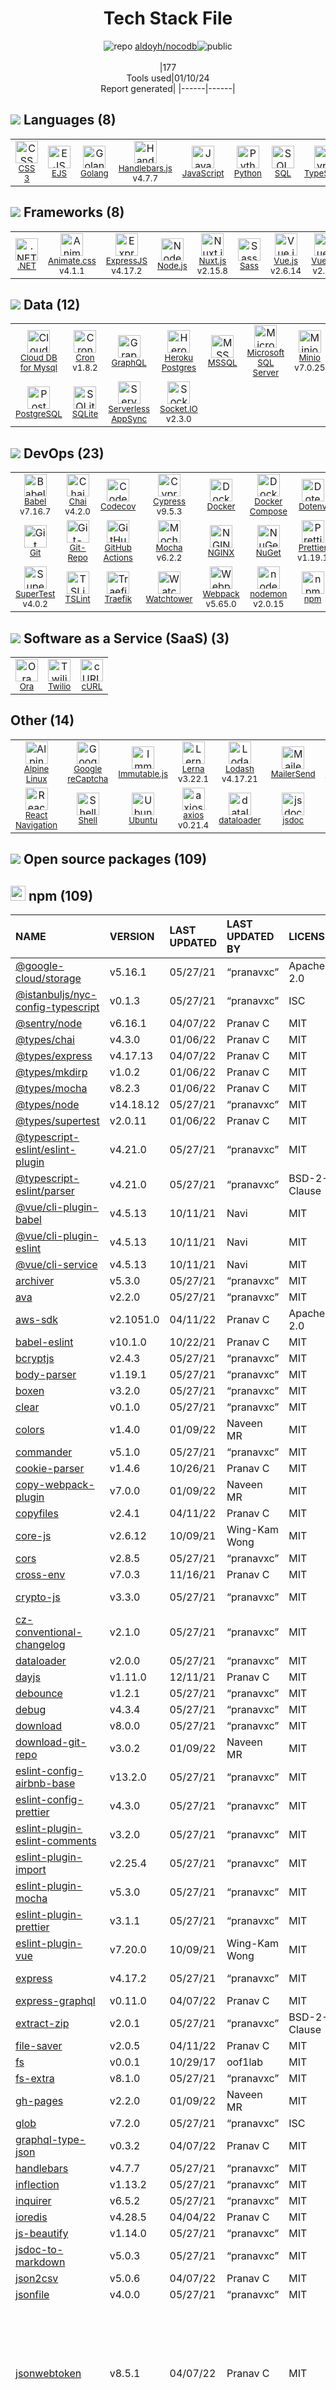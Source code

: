<!--
&lt;--- Readme.md Snippet without images Start ---&gt;
## Tech Stack
aldoyh/nocodb is built on the following main stack:

- [Twilio](http://www.twilio.com) – Voice and SMS
- [Sentry](https://sentry.io/welcome/?utm_source=stackshare&utm_medium=link&utm_campaign=profile) – Exception Monitoring
- [Mocha](http://mochajs.org/) – Javascript Testing Framework
- [Python](https://www.python.org) – Languages
- [Golang](http://golang.org/) – Languages
- [Node.js](http://nodejs.org/) – Frameworks (Full Stack)
- [.NET](http://www.microsoft.com/net/) – Frameworks (Full Stack)
- [MySQL](http://www.mysql.com) – Databases
- [Microsoft SQL Server](http://microsoft.com/sqlserver) – Databases
- [PostgreSQL](http://www.postgresql.org/) – Databases
- [NGINX](http://nginx.org) – Web Servers
- [SQLite](http://www.sqlite.org/) – Databases
- [Handlebars.js](http://handlebarsjs.com/) – Templating Languages & Extensions
- [Socket.IO](http://socket.io/) – Realtime Backend / API
- [ExpressJS](http://expressjs.com/) – Microframeworks (Backend)
- [Sass](http://sass-lang.com/) – CSS Pre-processors / Extensions
- [JavaScript](https://developer.mozilla.org/en-US/docs/Web/JavaScript) – Languages
- [TypeScript](http://www.typescriptlang.org) – Languages
- [Webpack](http://webpack.js.org) – JS Build Tools / JS Task Runners
- [Chai](http://chaijs.com/) – Javascript Testing Framework
- [SQL](https://en.wikipedia.org/wiki/SQL) – Languages
- [Cron](https://directory.fsf.org/wiki/Cron) – Background Processing
- [Lodash](https://lodash.com) – Javascript Utilities & Libraries
- [MSSQL](https://www.microsoft.com/en-us/sql-server) – Databases
- [Heroku Postgres](https://www.heroku.com/postgres) – PostgreSQL as a Service
- [Codecov](https://codecov.io/) – Code Coverage
- [Babel](http://babeljs.io/) – JavaScript Compilers
- [Immutable.js](http://facebook.github.io/immutable-js/) – Javascript Utilities & Libraries
- [Nodemailer](http://www.nodemailer.com/) – Transactional Email
- [Docker Compose](https://github.com/docker/compose) – Container Tools
- [EJS](https://ejs.co/) – Templating Languages & Extensions
- [ESLint](http://eslint.org/) – Code Review
- [Ubuntu](http://www.ubuntu.com/) – Operating Systems
- [Passport](http://passportjs.org/) – User Management and Authentication
- [SuperTest](https://www.npmjs.com/package/supertest) – Javascript Testing Framework
- [GraphQL](http://graphql.org/) – Query Languages
- [Vue.js](http://vuejs.org/) – Javascript UI Libraries
- [jsdoc](http://usejsdoc.org/) – Documentation as a Service & Tools
- [Google reCaptcha](https://www.google.com/recaptcha/intro/index.html) – Bot Detection
- [Minio](https://minio.io/) – Cloud Storage
- [Shell](https://en.wikipedia.org/wiki/Shell_script) – Shells
- [Traefik](https://traefik.io/) – Load Balancer / Reverse Proxy
- [axios](https://github.com/mzabriskie/axios) – Javascript Utilities & Libraries
- [TSLint](https://github.com/palantir/tslint) – Code Review
- [nodemon](http://nodemon.io/) – node.js Application Monitoring
- [Git-Repo](https://github.com/guyzmo/git-repo) – Git Tools
- [Vuetify](https://vuetifyjs.com/) – Front-End Frameworks
- [Lerna](https://lerna.js.org/) – Javascript Utilities & Libraries
- [React Navigation](https://reactnavigation.org/) – Cross-Platform Mobile Tools
- [Alpine Linux](https://www.alpinelinux.org/) – Operating Systems
- [cURL](http://curl.haxx.se/) – File Transfer
- [Ora](https://ora.pm/) – Project Management
- [Prettier](https://prettier.io/) – Code Review
- [Nuxt.js](https://nuxtjs.org) – Front-End Frameworks
- [Animate.css ](https://animate.style/) – Front-End Frameworks
- [Cypress](https://www.cypress.io/) – Javascript Testing Framework
- [Serverless AppSync](https://github.com/serverless-components/aws-app-sync) – GraphQL Tools
- [GitHub Actions](https://github.com/features/actions) – Continuous Integration
- [Watchtower](https://containrrr.github.io/watchtower/) – Container Tools
- [Cloud DB for Mysql](https://www.ncloud.com/product/database/cloudDbMysql) – SQL Database as a Service
- [MailerSend](https://www.mailersend.com/) – Transactional Email
- [Docker](https://www.docker.com/) – Virtual Machine Platforms & Containers

Full tech stack [here](/techstack.md)

&lt;--- Readme.md Snippet without images End ---&gt;

&lt;--- Readme.md Snippet with images Start ---&gt;
## Tech Stack
aldoyh/nocodb is built on the following main stack:

- <img width='25' height='25' src='https://img.stackshare.io/service/130/VrwpNfjh_400x400.png' alt='Twilio'/> [Twilio](http://www.twilio.com) – Voice and SMS
- <img width='25' height='25' src='https://img.stackshare.io/service/191/default_9262326592c97828a2a4299dec085a3674dd05f4.png' alt='Sentry'/> [Sentry](https://sentry.io/welcome/?utm_source=stackshare&utm_medium=link&utm_campaign=profile) – Exception Monitoring
- <img width='25' height='25' src='https://img.stackshare.io/service/832/mocha.png' alt='Mocha'/> [Mocha](http://mochajs.org/) – Javascript Testing Framework
- <img width='25' height='25' src='https://img.stackshare.io/service/993/pUBY5pVj.png' alt='Python'/> [Python](https://www.python.org) – Languages
- <img width='25' height='25' src='https://img.stackshare.io/service/1005/O6AczwfV_400x400.png' alt='Golang'/> [Golang](http://golang.org/) – Languages
- <img width='25' height='25' src='https://img.stackshare.io/service/1011/n1JRsFeB_400x400.png' alt='Node.js'/> [Node.js](http://nodejs.org/) – Frameworks (Full Stack)
- <img width='25' height='25' src='https://img.stackshare.io/service/1014/IoPy1dce_400x400.png' alt='.NET'/> [.NET](http://www.microsoft.com/net/) – Frameworks (Full Stack)
- <img width='25' height='25' src='https://img.stackshare.io/service/1025/logo-mysql-170x170.png' alt='MySQL'/> [MySQL](http://www.mysql.com) – Databases
- <img width='25' height='25' src='https://img.stackshare.io/service/1027/sql_server.png' alt='Microsoft SQL Server'/> [Microsoft SQL Server](http://microsoft.com/sqlserver) – Databases
- <img width='25' height='25' src='https://img.stackshare.io/service/1028/ASOhU5xJ.png' alt='PostgreSQL'/> [PostgreSQL](http://www.postgresql.org/) – Databases
- <img width='25' height='25' src='https://img.stackshare.io/service/1052/YMxUfyWf.png' alt='NGINX'/> [NGINX](http://nginx.org) – Web Servers
- <img width='25' height='25' src='https://img.stackshare.io/service/1071/sqlite.jpg' alt='SQLite'/> [SQLite](http://www.sqlite.org/) – Databases
- <img width='25' height='25' src='https://img.stackshare.io/service/1143/Handlebars.png' alt='Handlebars.js'/> [Handlebars.js](http://handlebarsjs.com/) – Templating Languages & Extensions
- <img width='25' height='25' src='https://img.stackshare.io/service/1161/vI0ZZlhZ_400x400.png' alt='Socket.IO'/> [Socket.IO](http://socket.io/) – Realtime Backend / API
- <img width='25' height='25' src='https://img.stackshare.io/service/1163/hashtag.png' alt='ExpressJS'/> [ExpressJS](http://expressjs.com/) – Microframeworks (Backend)
- <img width='25' height='25' src='https://img.stackshare.io/service/1171/jCR2zNJV.png' alt='Sass'/> [Sass](http://sass-lang.com/) – CSS Pre-processors / Extensions
- <img width='25' height='25' src='https://img.stackshare.io/service/1209/javascript.jpeg' alt='JavaScript'/> [JavaScript](https://developer.mozilla.org/en-US/docs/Web/JavaScript) – Languages
- <img width='25' height='25' src='https://img.stackshare.io/service/1612/bynNY5dJ.jpg' alt='TypeScript'/> [TypeScript](http://www.typescriptlang.org) – Languages
- <img width='25' height='25' src='https://img.stackshare.io/service/1682/IMG_4636.PNG' alt='Webpack'/> [Webpack](http://webpack.js.org) – JS Build Tools / JS Task Runners
- <img width='25' height='25' src='https://img.stackshare.io/service/1725/chai.png' alt='Chai'/> [Chai](http://chaijs.com/) – Javascript Testing Framework
- <img width='25' height='25' src='https://img.stackshare.io/service/2271/default_068d33483bba6b81ee13fbd4dc7aab9780896a54.png' alt='SQL'/> [SQL](https://en.wikipedia.org/wiki/SQL) – Languages
- <img width='25' height='25' src='https://img.stackshare.io/service/2416/default_274ed9bcc98502018f007cfcd8c09f3514d3d319.png' alt='Cron'/> [Cron](https://directory.fsf.org/wiki/Cron) – Background Processing
- <img width='25' height='25' src='https://img.stackshare.io/service/2438/lodash.png' alt='Lodash'/> [Lodash](https://lodash.com) – Javascript Utilities & Libraries
- <img width='25' height='25' src='https://img.stackshare.io/service/2445/ZKsJsucq_400x400.jpg' alt='MSSQL'/> [MSSQL](https://www.microsoft.com/en-us/sql-server) – Databases
- <img width='25' height='25' src='https://img.stackshare.io/service/2516/original.png' alt='Heroku Postgres'/> [Heroku Postgres](https://www.heroku.com/postgres) – PostgreSQL as a Service
- <img width='25' height='25' src='https://img.stackshare.io/service/2673/Codecov_Mark_Circle_Pink.png' alt='Codecov'/> [Codecov](https://codecov.io/) – Code Coverage
- <img width='25' height='25' src='https://img.stackshare.io/service/2739/-1wfGjNw.png' alt='Babel'/> [Babel](http://babeljs.io/) – JavaScript Compilers
- <img width='25' height='25' src='https://img.stackshare.io/no-img-open-source.png' alt='Immutable.js'/> [Immutable.js](http://facebook.github.io/immutable-js/) – Javascript Utilities & Libraries
- <img width='25' height='25' src='https://img.stackshare.io/service/2862/qr2-jCLr.jpg' alt='Nodemailer'/> [Nodemailer](http://www.nodemailer.com/) – Transactional Email
- <img width='25' height='25' src='https://img.stackshare.io/service/3136/docker-compose.png' alt='Docker Compose'/> [Docker Compose](https://github.com/docker/compose) – Container Tools
- <img width='25' height='25' src='https://img.stackshare.io/no-img-open-source.png' alt='EJS'/> [EJS](https://ejs.co/) – Templating Languages & Extensions
- <img width='25' height='25' src='https://img.stackshare.io/service/3337/Q4L7Jncy.jpg' alt='ESLint'/> [ESLint](http://eslint.org/) – Code Review
- <img width='25' height='25' src='https://img.stackshare.io/service/3511/cof_orange_hex.jpg' alt='Ubuntu'/> [Ubuntu](http://www.ubuntu.com/) – Operating Systems
- <img width='25' height='25' src='https://ucarecdn.com/8f3cac0e-b146-4f0f-878c-680a6671d804/' alt='Passport'/> [Passport](http://passportjs.org/) – User Management and Authentication
- <img width='25' height='25' src='https://img.stackshare.io/no-img-open-source.png' alt='SuperTest'/> [SuperTest](https://www.npmjs.com/package/supertest) – Javascript Testing Framework
- <img width='25' height='25' src='https://img.stackshare.io/service/3820/12972006.png' alt='GraphQL'/> [GraphQL](http://graphql.org/) – Query Languages
- <img width='25' height='25' src='https://img.stackshare.io/service/3837/paeckCWC.png' alt='Vue.js'/> [Vue.js](http://vuejs.org/) – Javascript UI Libraries
- <img width='25' height='25' src='https://img.stackshare.io/service/4047/js-doc.png' alt='jsdoc'/> [jsdoc](http://usejsdoc.org/) – Documentation as a Service & Tools
- <img width='25' height='25' src='https://img.stackshare.io/service/4482/dVHQiE0t_400x400.png' alt='Google reCaptcha'/> [Google reCaptcha](https://www.google.com/recaptcha/intro/index.html) – Bot Detection
- <img width='25' height='25' src='https://img.stackshare.io/service/4485/gTawkyAA.png' alt='Minio'/> [Minio](https://minio.io/) – Cloud Storage
- <img width='25' height='25' src='https://img.stackshare.io/service/4631/default_c2062d40130562bdc836c13dbca02d318205a962.png' alt='Shell'/> [Shell](https://en.wikipedia.org/wiki/Shell_script) – Shells
- <img width='25' height='25' src='https://img.stackshare.io/service/5126/default_0a34be001ec8247c641508aa468564fb386bc50c.png' alt='Traefik'/> [Traefik](https://traefik.io/) – Load Balancer / Reverse Proxy
- <img width='25' height='25' src='https://img.stackshare.io/no-img-open-source.png' alt='axios'/> [axios](https://github.com/mzabriskie/axios) – Javascript Utilities & Libraries
- <img width='25' height='25' src='https://img.stackshare.io/service/5561/303157.png' alt='TSLint'/> [TSLint](https://github.com/palantir/tslint) – Code Review
- <img width='25' height='25' src='https://img.stackshare.io/service/5577/preview.png' alt='nodemon'/> [nodemon](http://nodemon.io/) – node.js Application Monitoring
- <img width='25' height='25' src='https://img.stackshare.io/no-img-open-source.png' alt='Git-Repo'/> [Git-Repo](https://github.com/guyzmo/git-repo) – Git Tools
- <img width='25' height='25' src='https://img.stackshare.io/service/6163/PzNbCwXH.jpg' alt='Vuetify'/> [Vuetify](https://vuetifyjs.com/) – Front-End Frameworks
- <img width='25' height='25' src='https://img.stackshare.io/service/6207/OwqAUSQi_400x400.jpg' alt='Lerna'/> [Lerna](https://lerna.js.org/) – Javascript Utilities & Libraries
- <img width='25' height='25' src='https://img.stackshare.io/service/6422/react-navigation.png' alt='React Navigation'/> [React Navigation](https://reactnavigation.org/) – Cross-Platform Mobile Tools
- <img width='25' height='25' src='https://img.stackshare.io/service/6429/alpine_linux.png' alt='Alpine Linux'/> [Alpine Linux](https://www.alpinelinux.org/) – Operating Systems
- <img width='25' height='25' src='https://img.stackshare.io/service/6552/curl-logo.png' alt='cURL'/> [cURL](http://curl.haxx.se/) – File Transfer
- <img width='25' height='25' src='https://img.stackshare.io/service/6925/preview.png' alt='Ora'/> [Ora](https://ora.pm/) – Project Management
- <img width='25' height='25' src='https://img.stackshare.io/service/7035/default_66f265943abed56bcdbfca1c866a4261b1fbb063.jpg' alt='Prettier'/> [Prettier](https://prettier.io/) – Code Review
- <img width='25' height='25' src='https://img.stackshare.io/service/7304/23360933.png' alt='Nuxt.js'/> [Nuxt.js](https://nuxtjs.org) – Front-End Frameworks
- <img width='25' height='25' src='https://img.stackshare.io/service/9195/default_5aa00f79c6648507ba5f6c66c130a832332e5adc.png' alt='Animate.css '/> [Animate.css ](https://animate.style/) – Front-End Frameworks
- <img width='25' height='25' src='https://img.stackshare.io/service/9231/default_66c5c1a197dcd0232e41e4ab6299d119b4e165b3.png' alt='Cypress'/> [Cypress](https://www.cypress.io/) – Javascript Testing Framework
- <img width='25' height='25' src='https://img.stackshare.io/service/11394/appsync.png' alt='Serverless AppSync'/> [Serverless AppSync](https://github.com/serverless-components/aws-app-sync) – GraphQL Tools
- <img width='25' height='25' src='https://img.stackshare.io/service/11563/actions.png' alt='GitHub Actions'/> [GitHub Actions](https://github.com/features/actions) – Continuous Integration
- <img width='25' height='25' src='https://img.stackshare.io/service/11961/default_c154968f06de90d281746931c35cc91e2d8eded0.png' alt='Watchtower'/> [Watchtower](https://containrrr.github.io/watchtower/) – Container Tools
- <img width='25' height='25' src='https://img.stackshare.io/service/21275/default_078eb0ae2b56280a937ed073a3ba4332291f9ba8.png' alt='Cloud DB for Mysql'/> [Cloud DB for Mysql](https://www.ncloud.com/product/database/cloudDbMysql) – SQL Database as a Service
- <img width='25' height='25' src='https://img.stackshare.io/service/25369/default_51d0d185f2a6f77d17d707c2532801eae697a947.png' alt='MailerSend'/> [MailerSend](https://www.mailersend.com/) – Transactional Email
- <img width='25' height='25' src='https://img.stackshare.io/service/586/n4u37v9t_400x400.png' alt='Docker'/> [Docker](https://www.docker.com/) – Virtual Machine Platforms & Containers

Full tech stack [here](/techstack.md)

&lt;--- Readme.md Snippet with images End ---&gt;
-->
<div align="center">

# Tech Stack File
![](https://img.stackshare.io/repo.svg "repo") [aldoyh/nocodb](https://github.com/aldoyh/nocodb)![](https://img.stackshare.io/public_badge.svg "public")
<br/><br/>
|177<br/>Tools used|01/10/24 <br/>Report generated|
|------|------|
</div>

## <img src='https://img.stackshare.io/languages.svg'/> Languages (8)
<table><tr>
  <td align='center'>
  <img width='36' height='36' src='https://img.stackshare.io/service/6727/css.png' alt='CSS 3'>
  <br>
  <sub><a href="https://developer.mozilla.org/en-US/docs/Web/CSS/CSS3">CSS 3</a></sub>
  <br>
  <sub></sub>
</td>

<td align='center'>
  <img width='36' height='36' src='https://img.stackshare.io/no-img-open-source.png' alt='EJS'>
  <br>
  <sub><a href="https://ejs.co/">EJS</a></sub>
  <br>
  <sub></sub>
</td>

<td align='center'>
  <img width='36' height='36' src='https://img.stackshare.io/service/1005/O6AczwfV_400x400.png' alt='Golang'>
  <br>
  <sub><a href="http://golang.org/">Golang</a></sub>
  <br>
  <sub></sub>
</td>

<td align='center'>
  <img width='36' height='36' src='https://img.stackshare.io/service/1143/Handlebars.png' alt='Handlebars.js'>
  <br>
  <sub><a href="http://handlebarsjs.com/">Handlebars.js</a></sub>
  <br>
  <sub>v4.7.7</sub>
</td>

<td align='center'>
  <img width='36' height='36' src='https://img.stackshare.io/service/1209/javascript.jpeg' alt='JavaScript'>
  <br>
  <sub><a href="https://developer.mozilla.org/en-US/docs/Web/JavaScript">JavaScript</a></sub>
  <br>
  <sub></sub>
</td>

<td align='center'>
  <img width='36' height='36' src='https://img.stackshare.io/service/993/pUBY5pVj.png' alt='Python'>
  <br>
  <sub><a href="https://www.python.org">Python</a></sub>
  <br>
  <sub></sub>
</td>

<td align='center'>
  <img width='36' height='36' src='https://img.stackshare.io/service/2271/default_068d33483bba6b81ee13fbd4dc7aab9780896a54.png' alt='SQL'>
  <br>
  <sub><a href="https://en.wikipedia.org/wiki/SQL">SQL</a></sub>
  <br>
  <sub></sub>
</td>

<td align='center'>
  <img width='36' height='36' src='https://img.stackshare.io/service/1612/bynNY5dJ.jpg' alt='TypeScript'>
  <br>
  <sub><a href="http://www.typescriptlang.org">TypeScript</a></sub>
  <br>
  <sub></sub>
</td>

</tr>
</table>

## <img src='https://img.stackshare.io/frameworks.svg'/> Frameworks (8)
<table><tr>
  <td align='center'>
  <img width='36' height='36' src='https://img.stackshare.io/service/1014/IoPy1dce_400x400.png' alt='.NET'>
  <br>
  <sub><a href="http://www.microsoft.com/net/">.NET</a></sub>
  <br>
  <sub></sub>
</td>

<td align='center'>
  <img width='36' height='36' src='https://img.stackshare.io/service/9195/default_5aa00f79c6648507ba5f6c66c130a832332e5adc.png' alt='Animate.css '>
  <br>
  <sub><a href="https://animate.style/">Animate.css </a></sub>
  <br>
  <sub>v4.1.1</sub>
</td>

<td align='center'>
  <img width='36' height='36' src='https://img.stackshare.io/service/1163/hashtag.png' alt='ExpressJS'>
  <br>
  <sub><a href="http://expressjs.com/">ExpressJS</a></sub>
  <br>
  <sub>v4.17.2</sub>
</td>

<td align='center'>
  <img width='36' height='36' src='https://img.stackshare.io/service/1011/n1JRsFeB_400x400.png' alt='Node.js'>
  <br>
  <sub><a href="http://nodejs.org/">Node.js</a></sub>
  <br>
  <sub></sub>
</td>

<td align='center'>
  <img width='36' height='36' src='https://img.stackshare.io/service/7304/23360933.png' alt='Nuxt.js'>
  <br>
  <sub><a href="https://nuxtjs.org">Nuxt.js</a></sub>
  <br>
  <sub>v2.15.8</sub>
</td>

<td align='center'>
  <img width='36' height='36' src='https://img.stackshare.io/service/1171/jCR2zNJV.png' alt='Sass'>
  <br>
  <sub><a href="http://sass-lang.com/">Sass</a></sub>
  <br>
  <sub></sub>
</td>

<td align='center'>
  <img width='36' height='36' src='https://img.stackshare.io/service/3837/paeckCWC.png' alt='Vue.js'>
  <br>
  <sub><a href="http://vuejs.org/">Vue.js</a></sub>
  <br>
  <sub>v2.6.14</sub>
</td>

<td align='center'>
  <img width='36' height='36' src='https://img.stackshare.io/service/6163/PzNbCwXH.jpg' alt='Vuetify'>
  <br>
  <sub><a href="https://vuetifyjs.com/">Vuetify</a></sub>
  <br>
  <sub>v2.6.4</sub>
</td>

</tr>
</table>

## <img src='https://img.stackshare.io/databases.svg'/> Data (12)
<table><tr>
  <td align='center'>
  <img width='36' height='36' src='https://img.stackshare.io/service/21275/default_078eb0ae2b56280a937ed073a3ba4332291f9ba8.png' alt='Cloud DB for Mysql'>
  <br>
  <sub><a href="https://www.ncloud.com/product/database/cloudDbMysql">Cloud DB for Mysql</a></sub>
  <br>
  <sub></sub>
</td>

<td align='center'>
  <img width='36' height='36' src='https://img.stackshare.io/service/2416/default_274ed9bcc98502018f007cfcd8c09f3514d3d319.png' alt='Cron'>
  <br>
  <sub><a href="https://directory.fsf.org/wiki/Cron">Cron</a></sub>
  <br>
  <sub>v1.8.2</sub>
</td>

<td align='center'>
  <img width='36' height='36' src='https://img.stackshare.io/service/3820/12972006.png' alt='GraphQL'>
  <br>
  <sub><a href="http://graphql.org/">GraphQL</a></sub>
  <br>
  <sub></sub>
</td>

<td align='center'>
  <img width='36' height='36' src='https://img.stackshare.io/service/2516/original.png' alt='Heroku Postgres'>
  <br>
  <sub><a href="https://www.heroku.com/postgres">Heroku Postgres</a></sub>
  <br>
  <sub></sub>
</td>

<td align='center'>
  <img width='36' height='36' src='https://img.stackshare.io/service/2445/ZKsJsucq_400x400.jpg' alt='MSSQL'>
  <br>
  <sub><a href="https://www.microsoft.com/en-us/sql-server">MSSQL</a></sub>
  <br>
  <sub></sub>
</td>

<td align='center'>
  <img width='36' height='36' src='https://img.stackshare.io/service/1027/sql_server.png' alt='Microsoft SQL Server'>
  <br>
  <sub><a href="http://microsoft.com/sqlserver">Microsoft SQL Server</a></sub>
  <br>
  <sub></sub>
</td>

<td align='center'>
  <img width='36' height='36' src='https://img.stackshare.io/service/4485/gTawkyAA.png' alt='Minio'>
  <br>
  <sub><a href="https://minio.io/">Minio</a></sub>
  <br>
  <sub>v7.0.25</sub>
</td>

<td align='center'>
  <img width='36' height='36' src='https://img.stackshare.io/service/1025/logo-mysql-170x170.png' alt='MySQL'>
  <br>
  <sub><a href="http://www.mysql.com">MySQL</a></sub>
  <br>
  <sub>v2.18.1</sub>
</td>

</tr>
<tr>
  <td align='center'>
  <img width='36' height='36' src='https://img.stackshare.io/service/1028/ASOhU5xJ.png' alt='PostgreSQL'>
  <br>
  <sub><a href="http://www.postgresql.org/">PostgreSQL</a></sub>
  <br>
  <sub></sub>
</td>

<td align='center'>
  <img width='36' height='36' src='https://img.stackshare.io/service/1071/sqlite.jpg' alt='SQLite'>
  <br>
  <sub><a href="http://www.sqlite.org/">SQLite</a></sub>
  <br>
  <sub></sub>
</td>

<td align='center'>
  <img width='36' height='36' src='https://img.stackshare.io/service/11394/appsync.png' alt='Serverless AppSync'>
  <br>
  <sub><a href="https://github.com/serverless-components/aws-app-sync">Serverless AppSync</a></sub>
  <br>
  <sub></sub>
</td>

<td align='center'>
  <img width='36' height='36' src='https://img.stackshare.io/service/1161/vI0ZZlhZ_400x400.png' alt='Socket.IO'>
  <br>
  <sub><a href="http://socket.io/">Socket.IO</a></sub>
  <br>
  <sub>v2.3.0</sub>
</td>

</tr>
</table>

## <img src='https://img.stackshare.io/devops.svg'/> DevOps (23)
<table><tr>
  <td align='center'>
  <img width='36' height='36' src='https://img.stackshare.io/service/2739/-1wfGjNw.png' alt='Babel'>
  <br>
  <sub><a href="http://babeljs.io/">Babel</a></sub>
  <br>
  <sub>v7.16.7</sub>
</td>

<td align='center'>
  <img width='36' height='36' src='https://img.stackshare.io/service/1725/chai.png' alt='Chai'>
  <br>
  <sub><a href="http://chaijs.com/">Chai</a></sub>
  <br>
  <sub>v4.2.0</sub>
</td>

<td align='center'>
  <img width='36' height='36' src='https://img.stackshare.io/service/2673/Codecov_Mark_Circle_Pink.png' alt='Codecov'>
  <br>
  <sub><a href="https://codecov.io/">Codecov</a></sub>
  <br>
  <sub></sub>
</td>

<td align='center'>
  <img width='36' height='36' src='https://img.stackshare.io/service/9231/default_66c5c1a197dcd0232e41e4ab6299d119b4e165b3.png' alt='Cypress'>
  <br>
  <sub><a href="https://www.cypress.io/">Cypress</a></sub>
  <br>
  <sub>v9.5.3</sub>
</td>

<td align='center'>
  <img width='36' height='36' src='https://img.stackshare.io/service/586/n4u37v9t_400x400.png' alt='Docker'>
  <br>
  <sub><a href="https://www.docker.com/">Docker</a></sub>
  <br>
  <sub></sub>
</td>

<td align='center'>
  <img width='36' height='36' src='https://img.stackshare.io/service/3136/docker-compose.png' alt='Docker Compose'>
  <br>
  <sub><a href="https://github.com/docker/compose">Docker Compose</a></sub>
  <br>
  <sub></sub>
</td>

<td align='center'>
  <img width='36' height='36' src='https://img.stackshare.io/service/8067/default_90dcb1286af7685c68df319c764b80704df1155b.png' alt='Dotenv'>
  <br>
  <sub><a href="https://github.com/motdotla/dotenv">Dotenv</a></sub>
  <br>
  <sub></sub>
</td>

<td align='center'>
  <img width='36' height='36' src='https://img.stackshare.io/service/3337/Q4L7Jncy.jpg' alt='ESLint'>
  <br>
  <sub><a href="http://eslint.org/">ESLint</a></sub>
  <br>
  <sub></sub>
</td>

</tr>
<tr>
  <td align='center'>
  <img width='36' height='36' src='https://img.stackshare.io/service/1046/git.png' alt='Git'>
  <br>
  <sub><a href="http://git-scm.com/">Git</a></sub>
  <br>
  <sub></sub>
</td>

<td align='center'>
  <img width='36' height='36' src='https://img.stackshare.io/no-img-open-source.png' alt='Git-Repo'>
  <br>
  <sub><a href="https://github.com/guyzmo/git-repo">Git-Repo</a></sub>
  <br>
  <sub></sub>
</td>

<td align='center'>
  <img width='36' height='36' src='https://img.stackshare.io/service/11563/actions.png' alt='GitHub Actions'>
  <br>
  <sub><a href="https://github.com/features/actions">GitHub Actions</a></sub>
  <br>
  <sub></sub>
</td>

<td align='center'>
  <img width='36' height='36' src='https://img.stackshare.io/service/832/mocha.png' alt='Mocha'>
  <br>
  <sub><a href="http://mochajs.org/">Mocha</a></sub>
  <br>
  <sub>v6.2.2</sub>
</td>

<td align='center'>
  <img width='36' height='36' src='https://img.stackshare.io/service/1052/YMxUfyWf.png' alt='NGINX'>
  <br>
  <sub><a href="http://nginx.org">NGINX</a></sub>
  <br>
  <sub></sub>
</td>

<td align='center'>
  <img width='36' height='36' src='https://img.stackshare.io/service/2637/6I3oEOP4_400x400.jpg' alt='NuGet'>
  <br>
  <sub><a href="https://www.nuget.org/">NuGet</a></sub>
  <br>
  <sub></sub>
</td>

<td align='center'>
  <img width='36' height='36' src='https://img.stackshare.io/service/7035/default_66f265943abed56bcdbfca1c866a4261b1fbb063.jpg' alt='Prettier'>
  <br>
  <sub><a href="https://prettier.io/">Prettier</a></sub>
  <br>
  <sub>v1.19.1</sub>
</td>

<td align='center'>
  <img width='36' height='36' src='https://img.stackshare.io/service/191/default_9262326592c97828a2a4299dec085a3674dd05f4.png' alt='Sentry'>
  <br>
  <sub><a href="https://sentry.io/welcome/?utm_source=stackshare&utm_medium=link&utm_campaign=profile">Sentry</a></sub>
  <br>
  <sub></sub>
</td>

</tr>
<tr>
  <td align='center'>
  <img width='36' height='36' src='https://img.stackshare.io/no-img-open-source.png' alt='SuperTest'>
  <br>
  <sub><a href="https://www.npmjs.com/package/supertest">SuperTest</a></sub>
  <br>
  <sub>v4.0.2</sub>
</td>

<td align='center'>
  <img width='36' height='36' src='https://img.stackshare.io/service/5561/303157.png' alt='TSLint'>
  <br>
  <sub><a href="https://github.com/palantir/tslint">TSLint</a></sub>
  <br>
  <sub></sub>
</td>

<td align='center'>
  <img width='36' height='36' src='https://img.stackshare.io/service/5126/default_0a34be001ec8247c641508aa468564fb386bc50c.png' alt='Traefik'>
  <br>
  <sub><a href="https://traefik.io/">Traefik</a></sub>
  <br>
  <sub></sub>
</td>

<td align='center'>
  <img width='36' height='36' src='https://img.stackshare.io/service/11961/default_c154968f06de90d281746931c35cc91e2d8eded0.png' alt='Watchtower'>
  <br>
  <sub><a href="https://containrrr.github.io/watchtower/">Watchtower</a></sub>
  <br>
  <sub></sub>
</td>

<td align='center'>
  <img width='36' height='36' src='https://img.stackshare.io/service/1682/IMG_4636.PNG' alt='Webpack'>
  <br>
  <sub><a href="http://webpack.js.org">Webpack</a></sub>
  <br>
  <sub>v5.65.0</sub>
</td>

<td align='center'>
  <img width='36' height='36' src='https://img.stackshare.io/service/5577/preview.png' alt='nodemon'>
  <br>
  <sub><a href="http://nodemon.io/">nodemon</a></sub>
  <br>
  <sub>v2.0.15</sub>
</td>

<td align='center'>
  <img width='36' height='36' src='https://img.stackshare.io/service/1120/lejvzrnlpb308aftn31u.png' alt='npm'>
  <br>
  <sub><a href="https://www.npmjs.com/">npm</a></sub>
  <br>
  <sub></sub>
</td>

</tr>
</table>

## <img src='https://img.stackshare.io/saas.svg'/> Software as a Service (SaaS) (3)
<table><tr>
  <td align='center'>
  <img width='36' height='36' src='https://img.stackshare.io/service/6925/preview.png' alt='Ora'>
  <br>
  <sub><a href="https://ora.pm/">Ora</a></sub>
  <br>
  <sub></sub>
</td>

<td align='center'>
  <img width='36' height='36' src='https://img.stackshare.io/service/130/VrwpNfjh_400x400.png' alt='Twilio'>
  <br>
  <sub><a href="http://www.twilio.com">Twilio</a></sub>
  <br>
  <sub></sub>
</td>

<td align='center'>
  <img width='36' height='36' src='https://img.stackshare.io/service/6552/curl-logo.png' alt='cURL'>
  <br>
  <sub><a href="http://curl.haxx.se/">cURL</a></sub>
  <br>
  <sub></sub>
</td>

</tr>
</table>

## Other (14)
<table><tr>
  <td align='center'>
  <img width='36' height='36' src='https://img.stackshare.io/service/6429/alpine_linux.png' alt='Alpine Linux'>
  <br>
  <sub><a href="https://www.alpinelinux.org/">Alpine Linux</a></sub>
  <br>
  <sub></sub>
</td>

<td align='center'>
  <img width='36' height='36' src='https://img.stackshare.io/service/4482/dVHQiE0t_400x400.png' alt='Google reCaptcha'>
  <br>
  <sub><a href="https://www.google.com/recaptcha/intro/index.html">Google reCaptcha</a></sub>
  <br>
  <sub></sub>
</td>

<td align='center'>
  <img width='36' height='36' src='https://img.stackshare.io/no-img-open-source.png' alt='Immutable.js'>
  <br>
  <sub><a href="http://facebook.github.io/immutable-js/">Immutable.js</a></sub>
  <br>
  <sub></sub>
</td>

<td align='center'>
  <img width='36' height='36' src='https://img.stackshare.io/service/6207/OwqAUSQi_400x400.jpg' alt='Lerna'>
  <br>
  <sub><a href="https://lerna.js.org/">Lerna</a></sub>
  <br>
  <sub>v3.22.1</sub>
</td>

<td align='center'>
  <img width='36' height='36' src='https://img.stackshare.io/service/2438/lodash.png' alt='Lodash'>
  <br>
  <sub><a href="https://lodash.com">Lodash</a></sub>
  <br>
  <sub>v4.17.21</sub>
</td>

<td align='center'>
  <img width='36' height='36' src='https://img.stackshare.io/service/25369/default_51d0d185f2a6f77d17d707c2532801eae697a947.png' alt='MailerSend'>
  <br>
  <sub><a href="https://www.mailersend.com/">MailerSend</a></sub>
  <br>
  <sub></sub>
</td>

<td align='center'>
  <img width='36' height='36' src='https://img.stackshare.io/service/2862/qr2-jCLr.jpg' alt='Nodemailer'>
  <br>
  <sub><a href="http://www.nodemailer.com/">Nodemailer</a></sub>
  <br>
  <sub></sub>
</td>

<td align='center'>
  <img width='36' height='36' src='https://ucarecdn.com/8f3cac0e-b146-4f0f-878c-680a6671d804/' alt='Passport'>
  <br>
  <sub><a href="http://passportjs.org/">Passport</a></sub>
  <br>
  <sub></sub>
</td>

</tr>
<tr>
  <td align='center'>
  <img width='36' height='36' src='https://img.stackshare.io/service/6422/react-navigation.png' alt='React Navigation'>
  <br>
  <sub><a href="https://reactnavigation.org/">React Navigation</a></sub>
  <br>
  <sub></sub>
</td>

<td align='center'>
  <img width='36' height='36' src='https://img.stackshare.io/service/4631/default_c2062d40130562bdc836c13dbca02d318205a962.png' alt='Shell'>
  <br>
  <sub><a href="https://en.wikipedia.org/wiki/Shell_script">Shell</a></sub>
  <br>
  <sub></sub>
</td>

<td align='center'>
  <img width='36' height='36' src='https://img.stackshare.io/service/3511/cof_orange_hex.jpg' alt='Ubuntu'>
  <br>
  <sub><a href="http://www.ubuntu.com/">Ubuntu</a></sub>
  <br>
  <sub></sub>
</td>

<td align='center'>
  <img width='36' height='36' src='https://img.stackshare.io/no-img-open-source.png' alt='axios'>
  <br>
  <sub><a href="https://github.com/mzabriskie/axios">axios</a></sub>
  <br>
  <sub>v0.21.4</sub>
</td>

<td align='center'>
  <img width='36' height='36' src='https://img.stackshare.io/service/10611/69631.png' alt='dataloader'>
  <br>
  <sub><a href="https://github.com/facebook/dataloader">dataloader</a></sub>
  <br>
  <sub></sub>
</td>

<td align='center'>
  <img width='36' height='36' src='https://img.stackshare.io/service/4047/js-doc.png' alt='jsdoc'>
  <br>
  <sub><a href="http://usejsdoc.org/">jsdoc</a></sub>
  <br>
  <sub></sub>
</td>

</tr>
</table>


## <img src='https://img.stackshare.io/group.svg' /> Open source packages (109)</h2>

## <img width='24' height='24' src='https://img.stackshare.io/service/1120/lejvzrnlpb308aftn31u.png'/> npm (109)

|NAME|VERSION|LAST UPDATED|LAST UPDATED BY|LICENSE|VULNERABILITIES|
|:------|:------|:------|:------|:------|:------|
|[@google-cloud/storage](https://www.npmjs.com/@google-cloud/storage)|v5.16.1|05/27/21|“pranavxc” |Apache-2.0|N/A|
|[@istanbuljs/nyc-config-typescript](https://www.npmjs.com/@istanbuljs/nyc-config-typescript)|v0.1.3|05/27/21|“pranavxc” |ISC|N/A|
|[@sentry/node](https://www.npmjs.com/@sentry/node)|v6.16.1|04/07/22|Pranav C |MIT|N/A|
|[@types/chai](https://www.npmjs.com/@types/chai)|v4.3.0|01/06/22|Pranav C |MIT|N/A|
|[@types/express](https://www.npmjs.com/@types/express)|v4.17.13|04/07/22|Pranav C |MIT|N/A|
|[@types/mkdirp](https://www.npmjs.com/@types/mkdirp)|v1.0.2|01/06/22|Pranav C |MIT|N/A|
|[@types/mocha](https://www.npmjs.com/@types/mocha)|v8.2.3|01/06/22|Pranav C |MIT|N/A|
|[@types/node](https://www.npmjs.com/@types/node)|v14.18.12|05/27/21|“pranavxc” |MIT|N/A|
|[@types/supertest](https://www.npmjs.com/@types/supertest)|v2.0.11|01/06/22|Pranav C |MIT|N/A|
|[@typescript-eslint/eslint-plugin](https://www.npmjs.com/@typescript-eslint/eslint-plugin)|v4.21.0|05/27/21|“pranavxc” |MIT|N/A|
|[@typescript-eslint/parser](https://www.npmjs.com/@typescript-eslint/parser)|v4.21.0|05/27/21|“pranavxc” |BSD-2-Clause|N/A|
|[@vue/cli-plugin-babel](https://www.npmjs.com/@vue/cli-plugin-babel)|v4.5.13|10/11/21|Navi |MIT|N/A|
|[@vue/cli-plugin-eslint](https://www.npmjs.com/@vue/cli-plugin-eslint)|v4.5.13|10/11/21|Navi |MIT|N/A|
|[@vue/cli-service](https://www.npmjs.com/@vue/cli-service)|v4.5.13|10/11/21|Navi |MIT|N/A|
|[archiver](https://www.npmjs.com/archiver)|v5.3.0|05/27/21|“pranavxc” |MIT|N/A|
|[ava](https://www.npmjs.com/ava)|v2.2.0|05/27/21|“pranavxc” |MIT|N/A|
|[aws-sdk](https://www.npmjs.com/aws-sdk)|v2.1051.0|04/11/22|Pranav C |Apache-2.0|N/A|
|[babel-eslint](https://www.npmjs.com/babel-eslint)|v10.1.0|10/22/21|Pranav C |MIT|N/A|
|[bcryptjs](https://www.npmjs.com/bcryptjs)|v2.4.3|05/27/21|“pranavxc” |MIT|N/A|
|[body-parser](https://www.npmjs.com/body-parser)|v1.19.1|05/27/21|“pranavxc” |MIT|N/A|
|[boxen](https://www.npmjs.com/boxen)|v3.2.0|05/27/21|“pranavxc” |MIT|N/A|
|[clear](https://www.npmjs.com/clear)|v0.1.0|05/27/21|“pranavxc” |MIT|N/A|
|[colors](https://www.npmjs.com/colors)|v1.4.0|01/09/22|Naveen MR |MIT|N/A|
|[commander](https://www.npmjs.com/commander)|v5.1.0|05/27/21|“pranavxc” |MIT|N/A|
|[cookie-parser](https://www.npmjs.com/cookie-parser)|v1.4.6|10/26/21|Pranav C |MIT|N/A|
|[copy-webpack-plugin](https://www.npmjs.com/copy-webpack-plugin)|v7.0.0|01/09/22|Naveen MR |MIT|N/A|
|[copyfiles](https://www.npmjs.com/copyfiles)|v2.4.1|04/11/22|Pranav C |MIT|N/A|
|[core-js](https://www.npmjs.com/core-js)|v2.6.12|10/09/21|Wing-Kam Wong |MIT|N/A|
|[cors](https://www.npmjs.com/cors)|v2.8.5|05/27/21|“pranavxc” |MIT|N/A|
|[cross-env](https://www.npmjs.com/cross-env)|v7.0.3|11/16/21|Pranav C |MIT|N/A|
|[crypto-js](https://www.npmjs.com/crypto-js)|v3.3.0|05/27/21|“pranavxc” |MIT|[CVE-2023-46233](https://github.com/advisories/GHSA-xwcq-pm8m-c4vf) (Critical)|
|[cz-conventional-changelog](https://www.npmjs.com/cz-conventional-changelog)|v2.1.0|05/27/21|“pranavxc” |MIT|N/A|
|[dataloader](https://www.npmjs.com/dataloader)|v2.0.0|05/27/21|“pranavxc” |MIT|N/A|
|[dayjs](https://www.npmjs.com/dayjs)|v1.11.0|12/11/21|Pranav C |MIT|N/A|
|[debounce](https://www.npmjs.com/debounce)|v1.2.1|05/27/21|“pranavxc” |MIT|N/A|
|[debug](https://www.npmjs.com/debug)|v4.3.4|05/27/21|“pranavxc” |MIT|N/A|
|[download](https://www.npmjs.com/download)|v8.0.0|05/27/21|“pranavxc” |MIT|N/A|
|[download-git-repo](https://www.npmjs.com/download-git-repo)|v3.0.2|01/09/22|Naveen MR |MIT|N/A|
|[eslint-config-airbnb-base](https://www.npmjs.com/eslint-config-airbnb-base)|v13.2.0|05/27/21|“pranavxc” |MIT|N/A|
|[eslint-config-prettier](https://www.npmjs.com/eslint-config-prettier)|v4.3.0|05/27/21|“pranavxc” |MIT|N/A|
|[eslint-plugin-eslint-comments](https://www.npmjs.com/eslint-plugin-eslint-comments)|v3.2.0|05/27/21|“pranavxc” |MIT|N/A|
|[eslint-plugin-import](https://www.npmjs.com/eslint-plugin-import)|v2.25.4|05/27/21|“pranavxc” |MIT|N/A|
|[eslint-plugin-mocha](https://www.npmjs.com/eslint-plugin-mocha)|v5.3.0|05/27/21|“pranavxc” |MIT|N/A|
|[eslint-plugin-prettier](https://www.npmjs.com/eslint-plugin-prettier)|v3.1.1|05/27/21|“pranavxc” |MIT|N/A|
|[eslint-plugin-vue](https://www.npmjs.com/eslint-plugin-vue)|v7.20.0|10/09/21|Wing-Kam Wong |MIT|N/A|
|[express](https://www.npmjs.com/express)|v4.17.2|05/27/21|“pranavxc” |MIT|[CVE-2022-24999](https://github.com/advisories/GHSA-hrpp-h998-j3pp) (High)|
|[express-graphql](https://www.npmjs.com/express-graphql)|v0.11.0|04/07/22|Pranav C |MIT|N/A|
|[extract-zip](https://www.npmjs.com/extract-zip)|v2.0.1|05/27/21|“pranavxc” |BSD-2-Clause|N/A|
|[file-saver](https://www.npmjs.com/file-saver)|v2.0.5|04/11/22|Pranav C |MIT|N/A|
|[fs](https://www.npmjs.com/fs)|v0.0.1|10/29/17|oof1lab |MIT|N/A|
|[fs-extra](https://www.npmjs.com/fs-extra)|v8.1.0|05/27/21|“pranavxc” |MIT|N/A|
|[gh-pages](https://www.npmjs.com/gh-pages)|v2.2.0|01/09/22|Naveen MR |MIT|N/A|
|[glob](https://www.npmjs.com/glob)|v7.2.0|05/27/21|“pranavxc” |ISC|N/A|
|[graphql-type-json](https://www.npmjs.com/graphql-type-json)|v0.3.2|04/07/22|Pranav C |MIT|N/A|
|[handlebars](https://www.npmjs.com/handlebars)|v4.7.7|05/27/21|“pranavxc” |MIT|N/A|
|[inflection](https://www.npmjs.com/inflection)|v1.13.2|05/27/21|“pranavxc” |MIT|N/A|
|[inquirer](https://www.npmjs.com/inquirer)|v6.5.2|05/27/21|“pranavxc” |MIT|N/A|
|[ioredis](https://www.npmjs.com/ioredis)|v4.28.5|04/04/22|Pranav C |MIT|N/A|
|[js-beautify](https://www.npmjs.com/js-beautify)|v1.14.0|05/27/21|“pranavxc” |MIT|N/A|
|[jsdoc-to-markdown](https://www.npmjs.com/jsdoc-to-markdown)|v5.0.3|05/27/21|“pranavxc” |MIT|N/A|
|[json2csv](https://www.npmjs.com/json2csv)|v5.0.6|04/07/22|Pranav C |MIT|N/A|
|[jsonfile](https://www.npmjs.com/jsonfile)|v4.0.0|05/27/21|“pranavxc” |MIT|N/A|
|[jsonwebtoken](https://www.npmjs.com/jsonwebtoken)|v8.5.1|04/07/22|Pranav C |MIT|[CVE-2022-23529](https://github.com/advisories/GHSA-27h2-hvpr-p74q) (High)<br/>[CVE-2022-23539](https://github.com/advisories/GHSA-8cf7-32gw-wr33) (Moderate)<br/>[CVE-2022-23540](https://github.com/advisories/GHSA-qwph-4952-7xr6) (Moderate)<br/>[CVE-2022-23541](https://github.com/advisories/GHSA-hjrf-2m68-5959) (Moderate)|
|[knex](https://www.npmjs.com/knex)|v0.21.21|05/27/21|“pranavxc” |MIT|[CVE-2016-20018](https://github.com/advisories/GHSA-4jv9-3563-23j3) (High)|
|[lru-cache](https://www.npmjs.com/lru-cache)|v5.1.1|07/11/21|Pranav C |ISC|N/A|
|[md5](https://www.npmjs.com/md5)|v2.3.0|05/27/21|“pranavxc” |BSD-3-Clause|N/A|
|[minami](https://www.npmjs.com/minami)|v1.2.3|05/27/21|“pranavxc” |Apache-2.0|N/A|
|[mkdirp](https://www.npmjs.com/mkdirp)|v1.0.4|05/27/21|“pranavxc” |MIT|N/A|
|[monaco-editor](https://www.npmjs.com/monaco-editor)|v0.19.3|11/23/21|Pranav C |MIT|N/A|
|[morgan](https://www.npmjs.com/morgan)|v1.10.0|05/27/21|“pranavxc” |MIT|N/A|
|[multer](https://www.npmjs.com/multer)|v1.4.4|05/27/21|“pranavxc” |MIT|N/A|
|[mysql2](https://www.npmjs.com/mysql2)|v2.3.3|12/28/21|Raju Udava |MIT|N/A|
|[nanoid](https://www.npmjs.com/nanoid)|v3.3.2|05/27/21|“pranavxc” |MIT|N/A|
|[ncp](https://www.npmjs.com/ncp)|v2.0.0|05/27/21|“pranavxc” |MIT|N/A|
|[npm-run-all](https://www.npmjs.com/npm-run-all)|v4.1.5|05/27/21|“pranavxc” |MIT|N/A|
|[nyc](https://www.npmjs.com/nyc)|v14.1.1|05/27/21|“pranavxc” |ISC|N/A|
|[open](https://www.npmjs.com/open)|v7.4.2|01/09/22|Naveen MR |MIT|N/A|
|[papaparse](https://www.npmjs.com/papaparse)|v5.3.2|10/25/21|Pranav C |MIT|N/A|
|[passport-jwt](https://www.npmjs.com/passport-jwt)|v4.0.0|11/11/21|Pranav C |MIT|N/A|
|[passport-local](https://www.npmjs.com/passport-local)|v1.0.0|11/11/21|Pranav C |MIT|N/A|
|[pg](https://www.npmjs.com/pg)|v8.7.3|10/29/17|oof1lab |MIT|N/A|
|[raw-body](https://www.npmjs.com/raw-body)|v2.4.2|05/27/21|“pranavxc” |MIT|N/A|
|[rmdir](https://www.npmjs.com/rmdir)|v1.2.0|05/27/21|“pranavxc” |MIT|N/A|
|[scriptjs](https://www.npmjs.com/scriptjs)|v2.5.9|04/04/22|Pranav C |MIT|N/A|
|[sha.js](https://www.npmjs.com/sha.js)|v2.4.11|05/27/21|“pranavxc” |MIT,BSD-3-Clause|N/A|
|[shelljs](https://www.npmjs.com/shelljs)|v0.8.5|05/27/21|“pranavxc” |BSD-3-Clause|N/A|
|[should](https://www.npmjs.com/should)|v13.2.3|05/27/21|“pranavxc” |MIT|N/A|
|[slash](https://www.npmjs.com/slash)|v2.0.0|05/27/21|“pranavxc” |MIT|N/A|
|[socket.io-client](https://www.npmjs.com/socket.io-client)|v4.4.1|04/08/22|Pranav C |MIT|N/A|
|[sqlite3](https://www.npmjs.com/sqlite3)|v5.0.2|04/04/22|Pranav C |BSD-3-Clause|[CVE-2022-43441](https://github.com/advisories/GHSA-jqv5-7xpx-qj74) (High)<br/>[CVE-2022-21227](https://github.com/advisories/GHSA-9qrh-qjmc-5w2p) (High)|
|[standard-version](https://www.npmjs.com/standard-version)|v6.0.1|01/09/22|Naveen MR |ISC|[](https://github.com/advisories/GHSA-7xcx-6wjh-7xp2) (Moderate)|
|[terser-webpack-plugin](https://www.npmjs.com/terser-webpack-plugin)|v5.3.0|10/16/21|Pranav C |MIT|N/A|
|[trash-cli](https://www.npmjs.com/trash-cli)|v3.1.0|01/09/22|Naveen MR |MIT|N/A|
|[ts-loader](https://www.npmjs.com/ts-loader)|v8.3.0|05/27/21|“pranavxc” |MIT|N/A|
|[ts-node](https://www.npmjs.com/ts-node)|v8.10.2|05/27/21|“pranavxc” |MIT|N/A|
|[tslint-config-prettier](https://www.npmjs.com/tslint-config-prettier)|v1.18.0|05/27/21|“pranavxc” |MIT|N/A|
|[tslint-immutable](https://www.npmjs.com/tslint-immutable)|v6.0.1|01/09/22|Naveen MR |MIT|N/A|
|[typedoc](https://www.npmjs.com/typedoc)|v0.19.2|05/27/21|“pranavxc” |Apache-2.0|N/A|
|[update-notifier](https://www.npmjs.com/update-notifier)|v3.0.1|05/27/21|“pranavxc” |BSD-2-Clause|N/A|
|[uuid](https://www.npmjs.com/uuid)|v8.3.2|05/27/21|“pranavxc” |MIT|N/A|
|[validator](https://www.npmjs.com/validator)|v13.7.0|05/27/21|“pranavxc” |MIT|N/A|
|[vee-validate](https://www.npmjs.com/vee-validate)|v3.4.14|10/04/21|Pranav C |MIT|N/A|
|[vue](https://www.npmjs.com/vue)|v2.6.14|10/09/21|Wing-Kam Wong |MIT|N/A|
|[vue-i18n](https://www.npmjs.com/vue-i18n)|v8.27.1|01/06/22|Pranav C |MIT|N/A|
|[vuedraggable](https://www.npmjs.com/vuedraggable)|v2.24.3|05/27/21|“pranavxc” |MIT|N/A|
|[webpack-cli](https://www.npmjs.com/webpack-cli)|v4.9.1|01/09/22|Naveen MR |MIT|N/A|
|[webpack-node-externals](https://www.npmjs.com/webpack-node-externals)|v2.5.2|01/09/22|Naveen MR |MIT|N/A|
|[xlsx](https://www.npmjs.com/xlsx)|v0.17.5|11/18/21|Raju Udava |Apache-2.0|[CVE-2023-30533](https://github.com/advisories/GHSA-4r6h-8v6p-xvw6) (High)|
|[yargs](https://www.npmjs.com/yargs)|v14.2.3|05/27/21|“pranavxc” |MIT|N/A|

<br/>
<div align='center'>

Generated via [Stack File](https://github.com/marketplace/stack-file)
